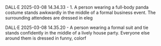 DALL·E 2025-03-08 14.34.33 - 1. A person wearing a full-body panda costume stands awkwardly in the middle of a formal business event. The surrounding attendees are dressed in eleg


DALL·E 2025-03-08 14.35.20 - A person wearing a formal suit and tie stands confidently in the middle of a lively house party. Everyone else around them is dressed in funny, colorf